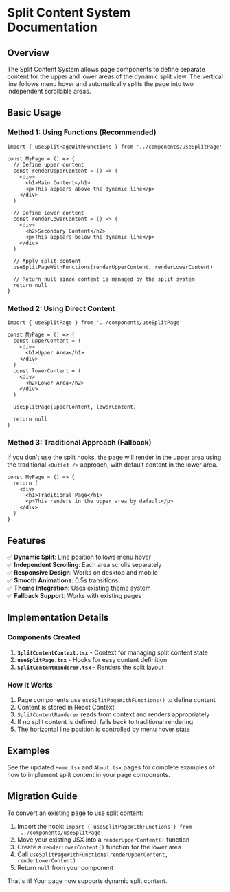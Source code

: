 # Split Content System Documentation

## Overview

The Split Content System allows page components to define separate content for the upper and lower areas of the dynamic split view. The vertical line follows menu hover and automatically splits the page into two independent scrollable areas.

## Basic Usage

### Method 1: Using Functions (Recommended)

```tsx
import { useSplitPageWithFunctions } from '../components/useSplitPage'

const MyPage = () => {
  // Define upper content
  const renderUpperContent = () => (
    <div>
      <h1>Main Content</h1>
      <p>This appears above the dynamic line</p>
    </div>
  )

  // Define lower content
  const renderLowerContent = () => (
    <div>
      <h2>Secondary Content</h2>
      <p>This appears below the dynamic line</p>
    </div>
  )

  // Apply split content
  useSplitPageWithFunctions(renderUpperContent, renderLowerContent)

  // Return null since content is managed by the split system
  return null
}
```

### Method 2: Using Direct Content

```tsx
import { useSplitPage } from '../components/useSplitPage'

const MyPage = () => {
  const upperContent = (
    <div>
      <h1>Upper Area</h1>
    </div>
  )
  const lowerContent = (
    <div>
      <h2>Lower Area</h2>
    </div>
  )

  useSplitPage(upperContent, lowerContent)

  return null
}
```

### Method 3: Traditional Approach (Fallback)

If you don't use the split hooks, the page will render in the upper area using the traditional `<Outlet />` approach, with default content in the lower area.

```tsx
const MyPage = () => {
  return (
    <div>
      <h1>Traditional Page</h1>
      <p>This renders in the upper area by default</p>
    </div>
  )
}
```

## Features

✅ **Dynamic Split**: Line position follows menu hover  
✅ **Independent Scrolling**: Each area scrolls separately  
✅ **Responsive Design**: Works on desktop and mobile  
✅ **Smooth Animations**: 0.5s transitions  
✅ **Theme Integration**: Uses existing theme system  
✅ **Fallback Support**: Works with existing pages

## Implementation Details

### Components Created

1. **`SplitContentContext.tsx`** - Context for managing split content state
2. **`useSplitPage.tsx`** - Hooks for easy content definition
3. **`SplitContentRenderer.tsx`** - Renders the split layout

### How It Works

1. Page components use `useSplitPageWithFunctions()` to define content
2. Content is stored in React Context
3. `SplitContentRenderer` reads from context and renders appropriately
4. If no split content is defined, falls back to traditional rendering
5. The horizontal line position is controlled by menu hover state

## Examples

See the updated `Home.tsx` and `About.tsx` pages for complete examples of how to implement split content in your page components.

## Migration Guide

To convert an existing page to use split content:

1. Import the hook: `import { useSplitPageWithFunctions } from '../components/useSplitPage'`
2. Move your existing JSX into a `renderUpperContent()` function
3. Create a `renderLowerContent()` function for the lower area
4. Call `useSplitPageWithFunctions(renderUpperContent, renderLowerContent)`
5. Return `null` from your component

That's it! Your page now supports dynamic split content.
